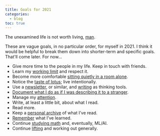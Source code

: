 ```yaml
---
title: Goals for 2021
categories:
  - blog
toc: true
---
```


The unexamined life is not worth living, [man](https://youtu.be/l2kN7pEME4o?t=51).

These are vague goals, in no particular order, for myself in 2021. I think it would be helpful to break them down into shorter-term and specific goals. That'll come later. For now...

- Give more time to the people in my life. Keep in touch with friends.
- Learn my [working limit](https://www.lesswrong.com/posts/c8EeJtqnsKyXdLtc5/how-long-can-people-usefully-work) and respect it.
- Become more comfortable [sitting quietly in a room alone](https://news.ycombinator.com/item?id=25482927).
- Notice the [taste of lotus](https://www.lesswrong.com/posts/KwdcMts8P8hacqwrX/noticing-the-taste-of-lotus); live intentionally.
- Use a [newsletter](https://www.lesswrong.com/posts/TyswYDeub7mxMXCgi/the-monthly-newsletter-as-thinking-tool), or similar, and [writing](https://www.google.com/search?rlz=1CAZJXP_enUS900&amp;sxsrf=ALeKk018Uxd8MrGMD408ZNQF-K2ojSC2kA%3A1609550898080&amp;ei=MszvX8auBI73-gTq8L_IBg&amp;q=writing+thinking+tool&amp;oq=writing+thinking+tool&amp;gs_lcp=CgZwc3ktYWIQDFAAWABggc0GaABwAXgAgAEAiAEAkgEAmAEAqgEHZ3dzLXdpeg&amp;sclient=psy-ab&amp;ved=0ahUKEwjGj5ysjPztAhWOu54KHWr4D2kQ4dUDCA4) as thinking tools.
- [Document what I do as if I was describing it to a stranger](https://news.ycombinator.com/item?id=24259861).
- Manage my [attention](https://www.lesswrong.com/posts/aDtzAZf3LnwYvmBP7/attention-is-your-scarcest-resource).
- Write, at least a little bit, about what I read.
- Read more.
- Keep a [personal archive](http://www.zotero.org) of what I’ve read.
- [Remember](https://apps.ankiweb.net/) what I’ve learned.
- Continue [studying math](https://news.ycombinator.com/item?id=25595583) and, eventually, ML/AI.
- Continue [lifting](https://docs.google.com/spreadsheets/d/1y0rATMeou3hKTt7yDgbNwvtOitZSVFEbjeZBH3AZ5Gs/edit?usp=sharing) and working out generally.
